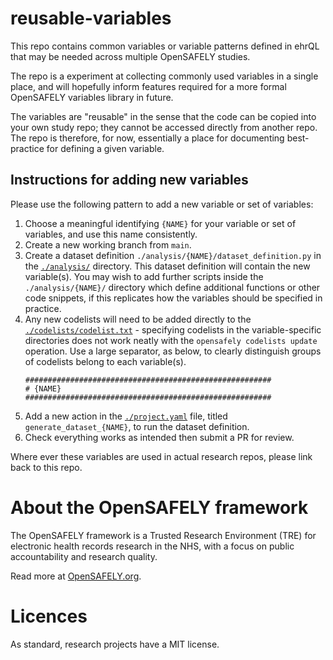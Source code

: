 # reusable-variables

This repo contains common variables or variable patterns defined in ehrQL that may be needed across multiple OpenSAFELY studies.

The repo is a experiment at collecting commonly used variables in a single place, and will hopefully inform features required for a more formal OpenSAFELY variables library in future.

The variables are "reusable" in the sense that the code can be copied into your own study repo; they cannot be accessed directly from another repo. The repo is therefore, for now, essentially a place for documenting best-practice for defining a given variable.

## Instructions for adding new variables

Please use the following pattern to add a new variable or set of variables:
1. Choose a meaningful identifying `{NAME}` for your variable or set of variables, and use this name consistently.
2. Create a new working branch from `main`.
3. Create a dataset definition `./analysis/{NAME}/dataset_definition.py` in the [`./analysis/`](./analysis/) directory. This dataset definition will contain the new variable(s). You may wish to add further scripts inside the  `./analysis/{NAME}/` directory which define additional functions or other code snippets, if this replicates how the variables should be specified in practice.
4. Any new codelists will need to be added directly to the [`./codelists/codelist.txt`](./codelists/codelist.txt) - specifying codelists in the variable-specific directories does not work neatly with the `opensafely codelists update` operation. Use a large separator, as below, to clearly distinguish groups of codelists belong to each variable(s).
     ````
     #######################################################
     # {NAME}
     #######################################################
     ````
5. Add a new action in the [`./project.yaml`](./project.yaml) file, titled `generate_dataset_{NAME}`, to run the dataset definition.
7. Check everything works as intended then submit a PR for review.

Where ever these variables are used in actual research repos, please link back to this repo.

# About the OpenSAFELY framework

The OpenSAFELY framework is a Trusted Research Environment (TRE) for electronic
health records research in the NHS, with a focus on public accountability and
research quality.

Read more at [OpenSAFELY.org](https://opensafely.org).

# Licences
As standard, research projects have a MIT license. 
